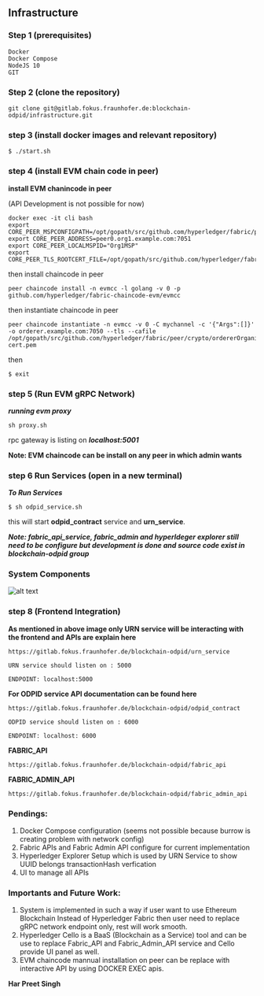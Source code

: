 ## Infrastructure


### Step 1 (prerequisites)
```
Docker
Docker Compose
NodeJS 10
GIT
```

### Step 2 (clone the repository)
```
git clone git@gitlab.fokus.fraunhofer.de:blockchain-odpid/infrastructure.git
```


### step 3 (install docker images and relevant repository)

```shell
$ ./start.sh
```

### step 4 (install EVM chain code in peer)
**install EVM chanincode in peer**

(API Development is not possible for now)

```shell
docker exec -it cli bash
export CORE_PEER_MSPCONFIGPATH=/opt/gopath/src/github.com/hyperledger/fabric/peer/crypto/peerOrganizations/org1.example.com/users/Admin@org1.example.com/msp
export CORE_PEER_ADDRESS=peer0.org1.example.com:7051
export CORE_PEER_LOCALMSPID="Org1MSP"
export CORE_PEER_TLS_ROOTCERT_FILE=/opt/gopath/src/github.com/hyperledger/fabric/peer/crypto/peerOrganizations/org1.example.com/peers/peer0.org1.example.com/tls/ca.crt
```

then install chaincode in peer

```shell
peer chaincode install -n evmcc -l golang -v 0 -p github.com/hyperledger/fabric-chaincode-evm/evmcc
```

then instantiate chaincode in peer

```shell
peer chaincode instantiate -n evmcc -v 0 -C mychannel -c '{"Args":[]}' -o orderer.example.com:7050 --tls --cafile /opt/gopath/src/github.com/hyperledger/fabric/peer/crypto/ordererOrganizations/example.com/orderers/orderer.example.com/msp/tlscacerts/tlsca.example.com-cert.pem
```

then 

```shell
$ exit
```


### step 5 (Run EVM gRPC Network)
***running evm proxy***

```shell
sh proxy.sh
```

rpc gateway is listing on ***localhost:5001***

**Note: EVM chaincode can be install on any peer in which admin wants**

### step 6 Run Services (open in a new terminal)

***To Run Services***
```shell
$ sh odpid_service.sh
```

this will start **odpid_contract** service and **urn_service**.

**_Note: fabric_api_service, fabric_admin and hyperldeger explorer still need to be configure but development is done and source code exist in blockchain-odpid group_**



### System Components


![alt text](https://gitlab.fokus.fraunhofer.de/blockchain-odpid/infrastructure/raw/master/architecture.png)

### step 8 (Frontend Integration)

**As mentioned in above image only URN service will be interacting with the frontend and APIs are explain here**

```
https://gitlab.fokus.fraunhofer.de/blockchain-odpid/urn_service

URN service should listen on : 5000

ENDPOINT: localhost:5000

```

**For ODPID service API documentation can be found here**

```
https://gitlab.fokus.fraunhofer.de/blockchain-odpid/odpid_contract

ODPID service should listen on : 6000

ENDPOINT: localhost: 6000
```


**FABRIC_API**
```
https://gitlab.fokus.fraunhofer.de/blockchain-odpid/fabric_api
```


**FABRIC_ADMIN_API**
```
https://gitlab.fokus.fraunhofer.de/blockchain-odpid/fabric_admin_api
```


### Pendings:

1. Docker Compose configuration (seems not possible because burrow is creating problem with network config)
2. Fabric APIs and Fabric Admin API configure for current implementation
3. Hyperledger Explorer Setup which is used by URN Service to show UUID belongs transactionHash verfication
4. UI to manage all APIs


### Importants and Future Work:
1. System is implemented in such a way if user want to use Ethereum Blockchain Instead of Hyperledger Fabric then user need to replace gRPC network endpoint only, rest will work smooth.
2. Hyperledger Cello is a BaaS (Blockchain as a Service) tool and can be use to replace Fabric_API and Fabric_Admin_API service and Cello provide UI panel as well.
3. EVM chaincode mannual installation on peer can be replace with interactive API by using DOCKER EXEC apis.


**Har Preet Singh**

